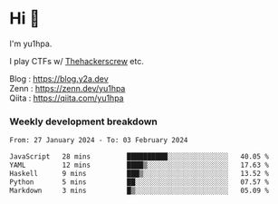 # Hi 👋

I'm yu1hpa.

I play CTFs w/ [Thehackerscrew](https://www.thehackerscrew.team/) etc.

Blog : https://blog.y2a.dev  
Zenn : https://zenn.dev/yu1hpa  
Qiita : https://qiita.com/yu1hpa  

### Weekly development breakdown

<!--START_SECTION:waka-->

```txt
From: 27 January 2024 - To: 03 February 2024

JavaScript   28 mins         ██████████░░░░░░░░░░░░░░░   40.05 %
YAML         12 mins         ████▒░░░░░░░░░░░░░░░░░░░░   17.63 %
Haskell      9 mins          ███▒░░░░░░░░░░░░░░░░░░░░░   13.52 %
Python       5 mins          ██░░░░░░░░░░░░░░░░░░░░░░░   07.57 %
Markdown     3 mins          █▒░░░░░░░░░░░░░░░░░░░░░░░   05.09 %
```

<!--END_SECTION:waka-->

